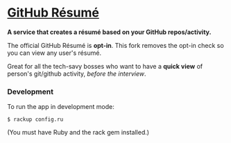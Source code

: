 # [GitHub Résumé](https://resume.github.io/)

**A service that creates a résumé based on your GitHub repos/activity.**

The official GitHub Résumé is **opt-in**. This fork removes the opt-in check so you can view any user's résumé.

Great for all the tech-savy bosses who want to have a **quick view** of person's git/github activity, _before the interview_.

### Development

To run the app in development mode:

    $ rackup config.ru

(You must have Ruby and the rack gem installed.)

